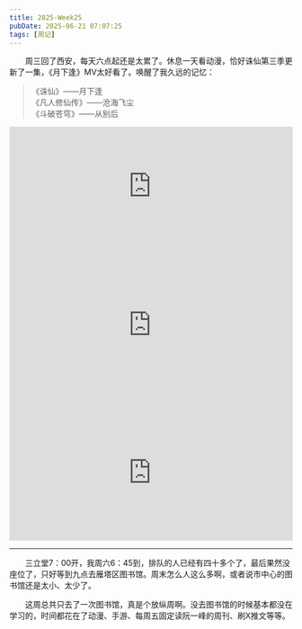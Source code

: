 ```yaml
---
title: 2025-Week25
pubDate: 2025-06-21 07:07:25
tags: [周记]
---
```


&emsp;&emsp;周三回了西安，每天六点起还是太累了。休息一天看动漫，恰好诛仙第三季更新了一集，《月下逢》MV太好看了。唤醒了我久远的记忆：

> 《诛仙》——月下逢
<br/>《凡人修仙传》——沧海飞尘
<br/>《斗破苍穹》——从别后

<div style="padding:41.88% 0 0 0;position:relative;"><iframe src="https://player.vimeo.com/video/1095339711?badge=0&amp;autopause=0&amp;player_id=0&amp;app_id=58479" frameborder="0" allow="autoplay; fullscreen; picture-in-picture; clipboard-write; encrypted-media; web-share" style="position:absolute;top:0;left:0;width:100%;height:100%;" title="诛仙_月下逢"></iframe></div><script src="https://player.vimeo.com/api/player.js"></script>

<div style="padding:56.25% 0 0 0;position:relative;"><iframe src="https://player.vimeo.com/video/1095338978?badge=0&amp;autopause=0&amp;player_id=0&amp;app_id=58479" frameborder="0" allow="autoplay; fullscreen; picture-in-picture; clipboard-write; encrypted-media; web-share" style="position:absolute;top:0;left:0;width:100%;height:100%;" title="凡人修仙传_沧海飞尘"></iframe></div><script src="https://player.vimeo.com/api/player.js"></script>

<div style="padding:48.02% 0 0 0;position:relative;"><iframe src="https://player.vimeo.com/video/1095338417?badge=0&amp;autopause=0&amp;player_id=0&amp;app_id=58479" frameborder="0" allow="autoplay; fullscreen; picture-in-picture; clipboard-write; encrypted-media; web-share" style="position:absolute;top:0;left:0;width:100%;height:100%;" title="斗破苍穹_从别后"></iframe></div><script src="https://player.vimeo.com/api/player.js"></script>


---

&emsp;&emsp;三立堂7：00开，我周六6：45到，排队的人已经有四十多个了，最后果然没座位了，只好等到九点去雁塔区图书馆。周末怎么人这么多啊，或者说市中心的图书馆还是太小、太少了。

&emsp;&emsp;这周总共只去了一次图书馆，真是个放纵周啊。没去图书馆的时候基本都没在学习的，时间都花在了动漫、手游、每周五固定读阮一峰的周刊、刷X推文等等。


